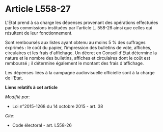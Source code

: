 # Article L558-27

L'Etat prend à sa charge les dépenses provenant des opérations effectuées par les commissions instituées par l'article L.
558-26 ainsi que celles qui résultent de leur fonctionnement. 

Sont remboursés aux listes ayant obtenu au moins 5 % des suffrages exprimés : le coût du papier, l'impression des bulletins
de vote, affiches, circulaires et les frais d'affichage. Un décret en Conseil d'Etat détermine la nature et le nombre des
bulletins, affiches et circulaires dont le coût est remboursé ; il détermine également le montant des frais d'affichage.

Les dépenses liées à la campagne audiovisuelle officielle sont à la charge de l'Etat.

**Liens relatifs à cet article**

_Modifié par_:

  - Loi n°2015-1268 du 14 octobre 2015 - art. 38

_Cite_:

  - Code électoral - art. L558-26
